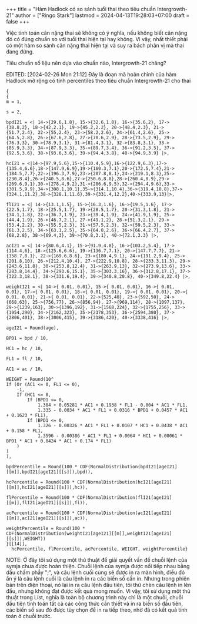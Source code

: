+++
title = "Hàm Hadlock có so sánh tuổi thai theo tiêu chuẩn Intergrowth-21"
author = ["Ringo Stark"]
lastmod = 2024-04-13T19:28:03+07:00
draft = false
+++

Việc tính toán cân nặng thai sẽ không có ý nghĩa, nếu không biết cân nặng đó có đúng chuẩn so với tuổi thai hiện tại hay không. Vì vậy, nhất thiết phải có một hàm so sánh cân nặng thai hiện tại và suy ra bách phân vị mà thai đang đứng.

Tiêu chuẩn số liệu nên dựa vào chuẩn nào, Intergrowth-21 chăng?

EDITED: <span class="timestamp-wrapper"><span class="timestamp">[2024-02-26 Mon 21:12]</span></span>
Đây là đoạn mã hoàn chỉnh của hàm Hadlock mở rộng có tính percentiles theo tiêu chuẩn Intergrowth-21 cho thai

```symja
{
{
m = 1,

s = 2,

bpdI21 = <| 14->{29.6,1.8}, 15->{32.6,1.8}, 16->{35.6,2}, 17->{38.8,2}, 18->{42,2.1}, 19->{45.2,2.2}, 20->{48.4,2.3}, 21->{51.7,2.4}, 22->{55,2.4}, 23->{58.2,2.6}, 24->{61.4,2.6}, 25->{64.5,2.8}, 26->{67.6,2.8}, 27->{70.6,2.9}, 28->{73.5,2.9}, 29->{76.3,3}, 30->{78.9,3.1}, 31->{81.4,3.1}, 32->{83.8,3.1}, 33->{85.9,3.3}, 34->{87.9,3.3}, 35->{89.7,3.4}, 36->{91.2,3.5}, 37->{92.5,3.6}, 38->{93.6,3.6}, 39->{94.4,3.8}, 40->{94.9,3.9} |>,

hcI21 = <|14->{97.9,5.6},15->{110.4,5.9},16->{122.9,6.3},17->{135.4,6.6},18->{147.9,6.9},19->{160.3,7.1},20->{172.5,7.4},21->{184.5,7.7},22->{196.3,7.9},23->{207.8,8.1},24->{219.1,8.3},25->{230,8.4},26->{240.5,8.6},27->{250.6,8.8},28->{260.4,8.9},29->{269.6,9.1},30->{278.4,9.2},31->{286.6,9.5},32->{294.4,9.6},33->{301.5,9.9},34->{308.1,10.1},35->{314.1,10.4},36->{319.4,10.8},37->{324.1,11.2},38->{328.1,11.6},39->{331.4,12.2},40->{333.9,13}|>,

flI21 = <| 14->{13.1,1.5}, 15->{16.3,1.6}, 16->{19.5,1.6}, 17->{22.5,1.7}, 18->{25.5,1.7}, 19->{28.5,1.7}, 20->{31.3,1.8}, 21->{34.1,1.8}, 22->{36.7,1.9}, 23->{39.4,1.9}, 24->{41.9,1.9}, 25->{44.4,1.9}, 26->{46.7,2.1}, 27->{49.1,2}, 28->{51.3,2.1}, 29->{53.4,2.2}, 30->{55.5,2.3}, 31->{57.5,2.3}, 32->{59.5,2.3}, 33->{61.3,2.5}, 34->{63.1,2.5}, 35->{64.8,2.6}, 36->{66.4,2.7}, 37->{68,2.8}, 38->{69.4,3}, 39->{70.8,3.1}, 40->{72.1,3.3} |>,

acI21 = <| 14->{80.6,4.1}, 15->{91.9,4.8}, 16->{103.2,5.4}, 17->{114.4,6}, 18->{125.6,6.6}, 19->{136.7,7.1}, 20->{147.7,7.7}, 21->{158.7,8.1}, 22->{169.6,8.6}, 23->{180.4,9.1}, 24->{191.2,9.4}, 25->{201.8,10}, 26->{212.4,10.4}, 27->{222.9,10.8}, 28->{233.3,11.3}, 29->{243.6,11.8}, 30->{253.8,12.4}, 31->{263.9,13}, 32->{273.9,13.6}, 33->{283.8,14.4}, 34->{293.6,15.1}, 35->{303.3,16}, 36->{312.8,17.1}, 37->{322.3,18.1}, 38->{331.6,19.4}, 39->{340.8,20.8}, 40->{349.8,22.4} |>,

weightI21 = <| 14->{ 0.01, 0.01}, 15->{ 0.01, 0.01}, 16->{ 0.01, 0.01}, 17->{ 0.01, 0.01}, 18->{ 0.01, 0.01}, 19->{ 0.01, 0.01}, 20->{ 0.01, 0.01}, 21->{ 0.01, 0.01}, 22->{525,40}, 23->{592,50}, 24->{668,63}, 25->{756,77}, 26->{856,94}, 27->{969,114}, 28->{1097,137}, 29->{1239,163}, 30->{1396,192}, 31->{1568,224}, 32->{1755,256}, 33->{1954,290}, 34->{2162,323}, 35->{2378,353}, 36->{2594,380}, 37->{2806,401}, 38->{3006,415}, 39->{3186,420}, 40->{3338,416} |>,

ageI21 = Round(age),

BPD1 = bpd / 10,

HC1 = hc / 10,

FL1 = fl / 10,

AC1 = ac / 10,

WEIGHT = Round(10^
If (Or (AC1 <= 0, FL1 <= 0),
    -1,
    If (HC1 <= 0,
        If (BPD1 <= 0,
            1.304 + 0.05281 * AC1 + 0.1938 * FL1 - 0.004 * AC1 * FL1,
            1.335 - 0.0034 * AC1 * FL1 + 0.0316 * BPD1 + 0.0457 * AC1 + 0.1623 * FL1),
        If (BPD1 <= 0,
            1.326 - 0.00326 * AC1 * FL1 + 0.0107 * HC1 + 0.0438 * AC1 + 0.158 * FL1,
            1.3596 - 0.00386 * AC1 * FL1 + 0.0064 * HC1 + 0.00061 * BPD1 * AC1 + 0.0424 * AC1 + 0.174 * FL1)
    )
)
),

bpdPercentile = Round(100 * CDF(NormalDistribution(bpdI21[ageI21][[m]],bpdI21[ageI21][[s]]),bpd)),

hcPercentile = Round(100 * CDF(NormalDistribution(hcI21[ageI21][[m]],hcI21[ageI21][[s]]),hc)),

flPercentile = Round(100 * CDF(NormalDistribution(flI21[ageI21][[m]],flI21[ageI21][[s]]),fl)),

acPercentile = Round(100 * CDF(NormalDistribution(acI21[ageI21][[m]],acI21[ageI21][[s]]),ac)),

weightPercentile = Round(100 * CDF(NormalDistribution(weightI21[ageI21][[m]],weightI21[ageI21][[s]]),WEIGHT))
}[[14]],
  hcPercentile, flPercentile, acPercentile, WEIGHT, weightPercentile}
```

NOTE: Ở đây tôi sử dụng một thủ thuật để giải quyết vấn đề chuỗi lệnh của symja chưa được hoàn thiện. Chuỗi lệnh của symja được nối tiếp nhau bằng dấu chấm phẩy ";", và câu lệnh cuối cùng sẽ được in ra màn hình, điều đó ẩn ý là câu lệnh cuối là câu lệnh in ra các biến số cần in. Nhưng trong phiên bản trên điện thoại, nó lại in ra câu lệnh đầu tiên, tôi thử chèn câu lệnh in lên đầu, nhưng không đạt được kết quả mong muốn. Vì vậy, tôi sử dụng một thủ thuật trong List, nghĩa là toàn bộ chương trình này chỉ là một chuỗi, chuỗi đầu tiên tính toán tất cả các công thức cần thiết và in ra biến số đầu tiên, các biến số sau đó được tùy chọn để in ra tiếp theo, nhờ đã có kết quả tính toán ở chuỗi trước.
